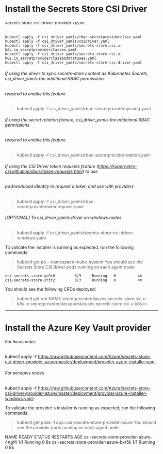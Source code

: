 # Install the Secrets Store CSI Driver

###### secrets-store-csi-driver-provider-azure
 ```
 kubectl apply -f csi_driver_yamls/rbac-secretproviderclass.yaml
 kubectl apply -f csi_driver_yamls/csidriver.yaml
 kubectl apply -f csi_driver_yamls/secrets-store.csi.x-k8s.io_secretproviderclasses.yaml
 kubectl apply -f csi_driver_yamls/secrets-store.csi.x-k8s.io_secretproviderclasspodstatuses.yaml
 kubectl apply -f csi_driver_yamls/secrets-store-csi-driver.yaml
 ```

###### If using the driver to sync secrets-store content as Kubernetes Secrets, csi_driver_yamls the additional RBAC permissions
###### required to enable this feature
> kubectl apply -f csi_driver_yamls/rbac-secretprovidersyncing.yaml

###### If using the secret rotation feature, csi_driver_yamls the additional RBAC permissions
###### required to enable this feature
> kubectl apply -f csi_driver_yamls/rbac-secretproviderrotation.yaml

###### If using the CSI Driver token requests feature (https://kubernetes-csi.github.io/docs/token-requests.html) to use
###### pod/workload identity to request a token and use with providers
> kubectl apply -f csi_driver_yamls/rbac-secretprovidertokenrequest.yaml

###### [OPTIONAL] To csi_driver_yamls driver on windows nodes
> kubectl apply -f csi_driver_yamls/secrets-store-csi-driver-windows.yaml

To validate the installer is running as expected, run the following commands:


> kubectl get po --namespace=kube-system
You should see the Secrets Store CSI driver pods running on each agent node:

```
csi-secrets-store-qp9r8         3/3     Running   0          4m
csi-secrets-store-zrjt2         3/3     Running   0          4m
```
You should see the following CRDs deployed:


> kubectl get crd
NAME
secretproviderclasses.secrets-store.csi.x-k8s.io
secretproviderclasspodstatuses.secrets-store.csi.x-k8s.io

-----------------------------------------------------------------------------------------


# Install the Azure Key Vault provider

###### For linux nodes

kubectl apply -f https://raw.githubusercontent.com/Azure/secrets-store-csi-driver-provider-azure/master/deployment/provider-azure-installer.yaml

###### For windows nodes

kubectl apply -f https://raw.githubusercontent.com/Azure/secrets-store-csi-driver-provider-azure/master/deployment/provider-azure-installer-windows.yaml


To validate the provider's installer is running as expected, run the following commands:

> kubectl get pods -l app=csi-secrets-store-provider-azure
You should see the provider pods running on each agent node:

NAME                                     READY   STATUS    RESTARTS   AGE
csi-secrets-store-provider-azure-4ngf4   1/1     Running   0          8s
csi-secrets-store-provider-azure-bxr5k   1/1     Running   0          8s
